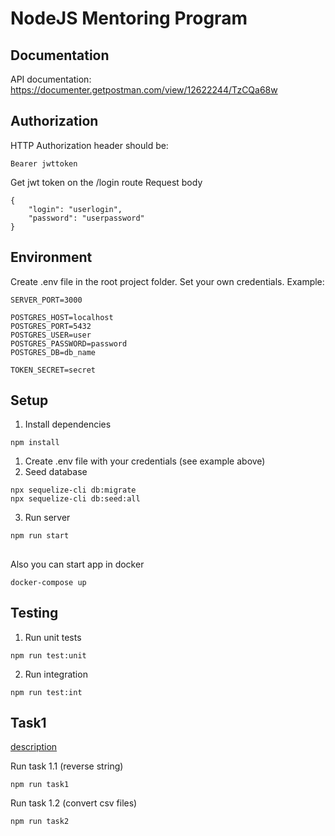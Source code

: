 # NodeJS Mentoring Program
## Documentation
API documentation: https://documenter.getpostman.com/view/12622244/TzCQa68w
## Authorization
HTTP Authorization header should be: 
```
Bearer jwttoken
```
Get jwt token on the /login route
Request body
```
{
    "login": "userlogin",
    "password": "userpassword"
}
```
## Environment
Create .env file in the root project folder. Set your own credentials.
Example:
```
SERVER_PORT=3000

POSTGRES_HOST=localhost
POSTGRES_PORT=5432
POSTGRES_USER=user
POSTGRES_PASSWORD=password
POSTGRES_DB=db_name

TOKEN_SECRET=secret
```

## Setup
1. Install dependencies
```
npm install
```
1. Create .env file with your credentials (see example above)
2. Seed database
```
npx sequelize-cli db:migrate 
npx sequelize-cli db:seed:all
```
3. Run server
```
npm run start
```
##
Also you can start app in docker
```
docker-compose up
```
## Testing
1. Run unit tests
```
npm run test:unit
```
2. Run integration
```
npm run test:int
```
## Task1
[description](https://epam.sharepoint.com/sites/EPAMNode.jsGlobalMentoringProgram/Shared%20Documents/Forms/AllItems.aspx?id=%2Fsites%2FEPAMNode%2EjsGlobalMentoringProgram%2FShared%20Documents%2FGeneral%2FHomework%2FModule%201%2FHomework%201%2Epdf&parent=%2Fsites%2FEPAMNode%2EjsGlobalMentoringProgram%2FShared%20Documents%2FGeneral%2FHomework%2FModule%201&p=true&originalPath=aHR0cHM6Ly9lcGFtLnNoYXJlcG9pbnQuY29tLzpiOi9zL0VQQU1Ob2RlLmpzR2xvYmFsTWVudG9yaW5nUHJvZ3JhbS9FZWp6bG02X0dVcEttZHBRRFRzS2NSZ0JFMWx1T0tYV3djQjFuVnBaZjZWRkxnP3J0aW1lPXhZRmtsMkRrMkVn)

Run task 1.1 (reverse string)
```
npm run task1
```

Run task 1.2 (convert csv files)
```
npm run task2
```
